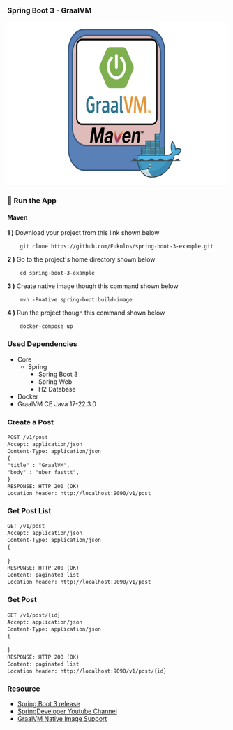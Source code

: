 ### Spring Boot 3 - GraalVM 
<img src="image/feature.png" alt="feature" width="669" height="373" />

### 🔨 Run the App

#### Maven

<b>1 )</b> Download your project from this link shown below
```
    git clone https://github.com/Eukolos/spring-boot-3-example.git
```

<b>2 )</b> Go to the project's home directory shown below
```
    cd spring-boot-3-example
```

<b>3 )</b> Create native image though this command shown below
```
    mvn -Pnative spring-boot:build-image
```

<b>4 )</b> Run the project though this command shown below
```
    docker-compose up
```

### Used Dependencies
* Core
    * Spring
        * Spring Boot 3
        * Spring Web
        * H2 Database
* Docker
* GraalVM CE Java 17-22.3.0

### Create a Post

```
POST /v1/post
Accept: application/json
Content-Type: application/json
{
"title" : "GraalVM",
"body" : "uber fasttt",
}
RESPONSE: HTTP 200 (OK)
Location header: http://localhost:9090/v1/post
```

### Get Post List

```
GET /v1/post
Accept: application/json
Content-Type: application/json
{

}
RESPONSE: HTTP 200 (OK)
Content: paginated list 
Location header: http://localhost:9090/v1/post
```

### Get Post

```
GET /v1/post/{id}
Accept: application/json
Content-Type: application/json
{

}
RESPONSE: HTTP 200 (OK)
Content: paginated list 
Location header: http://localhost:9090/v1/post/{id}
```



### Resource

- [Spring Boot 3 release](https://spring.io/blog/2022/11/24/spring-boot-3-0-goes-ga)
- [SpringDeveloper Youtube Channel](https://www.youtube.com/watch?v=TOfYlLjXufw&ab_channel=SpringDeveloper)
- [GraalVM Native Image Support](https://docs.spring.io/spring-boot/docs/3.0.0/reference/html/native-image.html#native-image)

